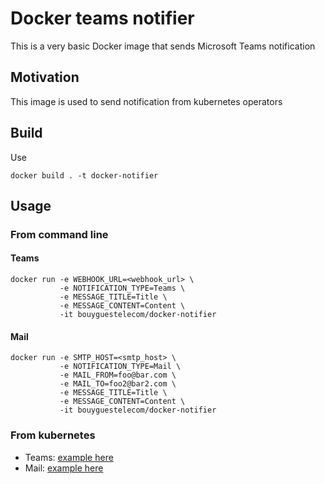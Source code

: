 # Docker teams notifier

This is a very basic Docker image that sends Microsoft Teams notification 

## Motivation
This image is used to send notification from kubernetes operators 

## Build

Use 
```
docker build . -t docker-notifier 
```

## Usage

### From command line 

#### Teams 
```
docker run -e WEBHOOK_URL=<webhook_url> \
           -e NOTIFICATION_TYPE=Teams \
           -e MESSAGE_TITLE=Title \
           -e MESSAGE_CONTENT=Content \
           -it bouyguestelecom/docker-notifier 
```

#### Mail 
```
docker run -e SMTP_HOST=<smtp_host> \
           -e NOTIFICATION_TYPE=Mail \
           -e MAIL_FROM=foo@bar.com \
           -e MAIL_TO=foo2@bar2.com \
           -e MESSAGE_TITLE=Title \
           -e MESSAGE_CONTENT=Content \
           -it bouyguestelecom/docker-notifier 
```


### From kubernetes 

* Teams: [example here](sample/kubernetes-job-teams.yaml)
* Mail: [example here](sample/kubernetes-job-mail.yaml)

